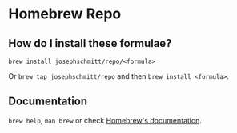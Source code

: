 # Homebrew Repo

## How do I install these formulae?

`brew install josephschmitt/repo/<formula>`

Or `brew tap josephschmitt/repo` and then `brew install <formula>`.

## Documentation

`brew help`, `man brew` or check [Homebrew's documentation](https://docs.brew.sh).
